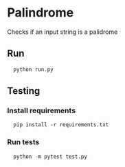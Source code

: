 # Palindrome

Checks if an input string is a palidrome

## Run

```python
  python run.py
```

## Testing

### Install requirements

```shell
  pip install -r requirements.txt
```

### Run tests

```python
  python -m pytest test.py
```

